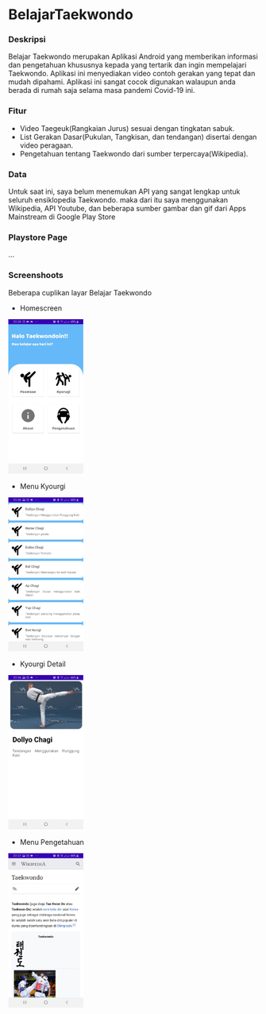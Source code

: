 # BelajarTaekwondo

### Deskripsi
Belajar Taekwondo merupakan Aplikasi Android yang memberikan informasi dan pengetahuan khususnya kepada yang tertarik dan ingin mempelajari Taekwondo. Aplikasi ini menyediakan video contoh gerakan yang tepat dan mudah dipahami. Aplikasi ini sangat cocok digunakan walaupun anda berada di rumah saja selama masa pandemi Covid-19 ini.

### Fitur
- Video Taegeuk(Rangkaian Jurus) sesuai dengan tingkatan sabuk.
- List Gerakan Dasar(Pukulan, Tangkisan, dan tendangan) disertai dengan video peragaan.
- Pengetahuan tentang Taekwondo dari sumber terpercaya(Wikipedia).

### Data
Untuk saat ini, saya belum menemukan API yang sangat lengkap untuk seluruh ensiklopedia Taekwondo. maka dari itu saya menggunakan Wikipedia, API Youtube, dan beberapa sumber gambar dan gif dari Apps Mainstream di Google Play Store

### Playstore Page
...

### Screenshoots
Beberapa cuplikan layar Belajar Taekwondo

- Homescreen
<img src="https://github.com/diowicaksono/BelajarTaekwondo/blob/main/Screenshots/Home.jpeg" width="30%" height="30%">

- Menu Kyourgi
<img src="https://github.com/diowicaksono/BelajarTaekwondo/blob/main/Screenshots/Kyourugi.jpeg" width="30%" height="30%">

- Kyourgi Detail
<img src="https://github.com/diowicaksono/BelajarTaekwondo/blob/main/Screenshots/Kyourugi%20Detail.jpeg" width="30%" height="30%">

- Menu Pengetahuan
<img src="https://github.com/diowicaksono/BelajarTaekwondo/blob/main/Screenshots/Pengetahuan.jpeg" width="30%" height="30%">
